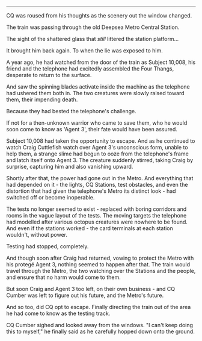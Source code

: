 ----

CQ was roused from his thoughts as the scenery out the window changed.

The train was passing through the old Deepsea Metro Central Station.

The sight of the shattered glass that *still* littered the station platform...

It brought him back again. To when the lie was exposed to him.

A year ago, he had watched from the door of the train as Subject 10,008, his friend and the telephone had excitedly assembled the Four Thangs, desperate to return to the surface.

And saw the spinning blades activate inside the machine as the telephone had ushered them both in. The two creatures were slowly raised toward them, their impending death.

Because they had bested the telephone's challenge.

If not for a then-unknown warrior who came to save them, who he would soon come to know as 'Agent 3', their fate would have been assured.

Subject 10,008 had taken the opportunity to escape. And as he continued to watch Craig Cuttlefish watch over Agent 3's unconscious form, unable to help them, a strange slime had begun to ooze from the telephone's frame and latch itself onto Agent 3. The creature suddenly stirred, taking Craig by surprise, capturing him and also vanishing upward.

Shortly after that, the power had gone out in the Metro. And everything that had depended on it - the lights, CQ Stations, test obstacles, and even the distortion that had given the telephone's Metro its distinct look - had switched off or become inoperable.

The tests no longer seemed to exist - replaced with boring corridors and rooms in the vague layout of the tests. The moving targets the telephone had modelled after various octopus creatures were nowhere to be found. And even if the stations worked - the card terminals at each station wouldn't, without power.

Testing had stopped, completely.

And though soon after Craig had returned, vowing to protect the Metro with his protegé Agent 3, nothing seemed to happen after that. The train would travel through the Metro, the two watching over the Stations and the people, and ensure that no harm would come to them.

But soon Craig and Agent 3 too left, on their own business - and CQ Cumber was left to figure out his future, and the Metro's future.

And so too, did CQ opt to escape. Finally directing the train out of the area he had come to know as the testing track.

CQ Cumber sighed and looked away from the windows. "I can't keep doing this to myself," he finally said as he carefully hopped down onto the ground.
